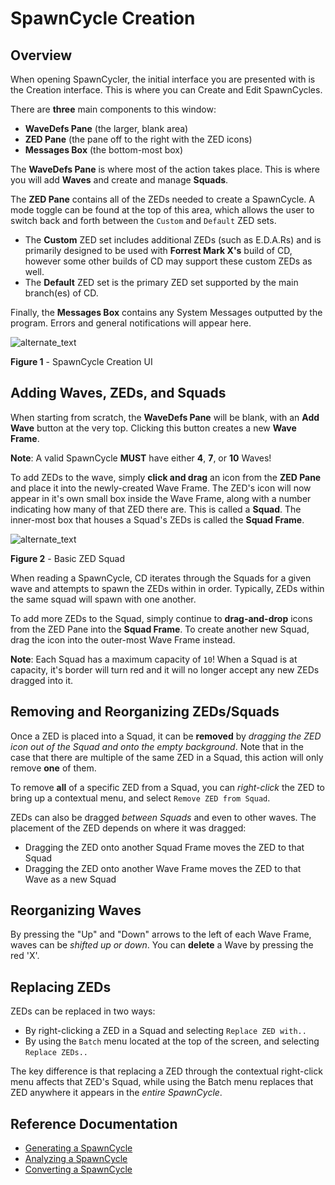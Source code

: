 # SpawnCycle Creation

## Overview
When opening SpawnCycler, the initial interface you are presented with is the Creation interface.
This is where you can Create and Edit SpawnCycles.

There are **three** main components to this window:
- **WaveDefs Pane** (the larger, blank area)
- **ZED Pane** (the pane off to the right with the ZED icons)
- **Messages Box** (the bottom-most box)

The **WaveDefs Pane** is where most of the action takes place.
This is where you will add **Waves** and create and manage **Squads**.

The **ZED Pane** contains all of the ZEDs needed to create a SpawnCycle.
A mode toggle can be found at the top of this area, which allows the user to switch back and forth between the `Custom` and `Default` ZED sets.
- The **Custom** ZED set includes additional ZEDs (such as E.D.A.Rs) and is primarily designed to be used with **Forrest Mark X's** build of CD, however some other builds of CD may support these custom ZEDs as well.
- The **Default** ZED set is the primary ZED set supported by the main branch(es) of CD.

Finally, the **Messages Box** contains any System Messages outputted by the program.
Errors and general notifications will appear here.

![alternate_text](https://i.imgur.com/WZGC7Bw.png)

**Figure 1** - SpawnCycle Creation UI

## Adding Waves, ZEDs, and Squads
When starting from scratch, the **WaveDefs Pane** will be blank, with an **Add Wave** button at the very top.
Clicking this button creates a new **Wave Frame**.

**Note**: A valid SpawnCycle **MUST** have either **4**, **7**, or **10** Waves!

To add ZEDs to the wave, simply **click and drag** an icon from the **ZED Pane** and place it into the newly-created Wave Frame.
The ZED's icon will now appear in it's own small box inside the Wave Frame, along with a number indicating how many of that ZED there are.
This is called a **Squad**. The inner-most box that houses a Squad's ZEDs is called the **Squad Frame**.

![alternate_text](https://i.imgur.com/HyZe5NY.png)

**Figure 2** - Basic ZED Squad

When reading a SpawnCycle, CD iterates through the Squads for a given wave and attempts to spawn the ZEDs within in order.
Typically, ZEDs within the same squad will spawn with one another.

To add more ZEDs to the Squad, simply continue to **drag-and-drop** icons from the ZED Pane into the **Squad Frame**.
To create another new Squad, drag the icon into the outer-most Wave Frame instead.

**Note**: Each Squad has a maximum capacity of `10`! When a Squad is at capacity, it's border will turn red and it will no longer accept any new ZEDs dragged into it.

## Removing and Reorganizing ZEDs/Squads
Once a ZED is placed into a Squad, it can be **removed** by *dragging the ZED icon out of the Squad and onto the empty background*.
Note that in the case that there are multiple of the same ZED in a Squad, this action will only remove **one** of them.

To remove **all** of a specific ZED from a Squad, you can *right-click* the ZED to bring up a contextual menu, and select `Remove ZED from Squad`.

ZEDs can also be dragged *between Squads* and even to other waves.
The placement of the ZED depends on where it was dragged:
- Dragging the ZED onto another Squad Frame moves the ZED to that Squad
- Dragging the ZED onto another Wave Frame moves the ZED to that Wave as a new Squad

## Reorganizing Waves
By pressing the "Up" and "Down" arrows to the left of each Wave Frame, waves can be *shifted up or down*.
You can **delete** a Wave by pressing the red 'X'.

## Replacing ZEDs
ZEDs can be replaced in two ways:
- By right-clicking a ZED in a Squad and selecting `Replace ZED with..`
- By using the `Batch` menu located at the top of the screen, and selecting `Replace ZEDs..`

The key difference is that replacing a ZED through the contextual right-click menu affects that ZED's Squad, while using the Batch menu replaces that ZED anywhere it appears in the *entire SpawnCycle*.

## Reference Documentation
- [Generating a SpawnCycle](https://github.com/nybanez/spawncycler/blob/main/generation.md)
- [Analyzing a SpawnCycle](https://github.com/nybanez/spawncycler/blob/main/analysis.md)
- [Converting a SpawnCycle](https://github.com/nybanez/spawncycler/blob/main/conversion.md)
